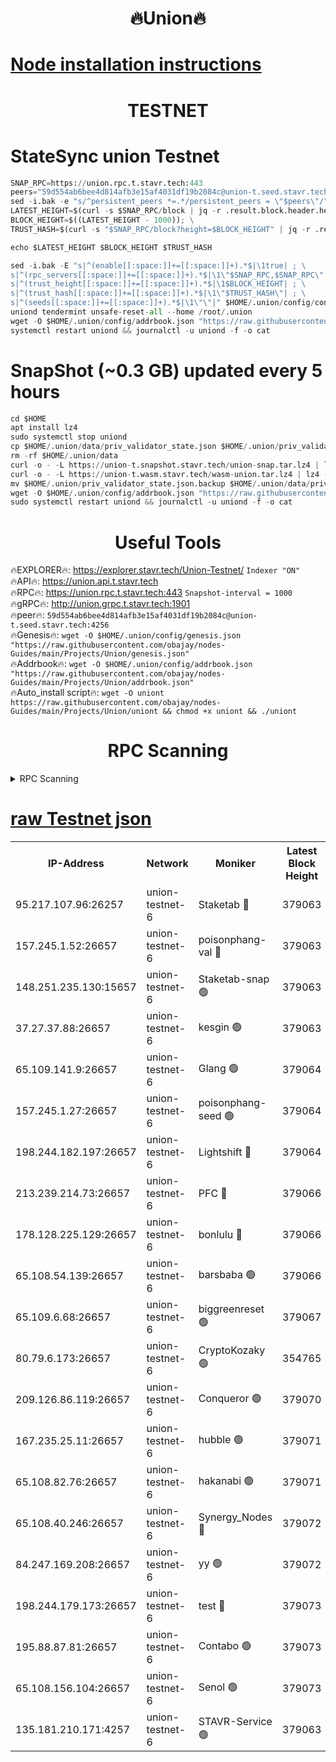 <h1 align="center"> 🔥Union🔥</h1>

[Node installation instructions](https://github.com/obajay/nodes-Guides/tree/main/Projects/Union)
=

<h1 align="center"> TESTNET</h1>

# StateSync union Testnet
```python
SNAP_RPC=https://union.rpc.t.stavr.tech:443
peers="59d554ab6bee4d814afb3e15af4031df19b2084c@union-t.seed.stavr.tech:4256"
sed -i.bak -e "s/^persistent_peers *=.*/persistent_peers = \"$peers\"/" $HOME/.union/config/config.toml
LATEST_HEIGHT=$(curl -s $SNAP_RPC/block | jq -r .result.block.header.height); \
BLOCK_HEIGHT=$((LATEST_HEIGHT - 1000)); \
TRUST_HASH=$(curl -s "$SNAP_RPC/block?height=$BLOCK_HEIGHT" | jq -r .result.block_id.hash)

echo $LATEST_HEIGHT $BLOCK_HEIGHT $TRUST_HASH

sed -i.bak -E "s|^(enable[[:space:]]+=[[:space:]]+).*$|\1true| ; \
s|^(rpc_servers[[:space:]]+=[[:space:]]+).*$|\1\"$SNAP_RPC,$SNAP_RPC\"| ; \
s|^(trust_height[[:space:]]+=[[:space:]]+).*$|\1$BLOCK_HEIGHT| ; \
s|^(trust_hash[[:space:]]+=[[:space:]]+).*$|\1\"$TRUST_HASH\"| ; \
s|^(seeds[[:space:]]+=[[:space:]]+).*$|\1\"\"|" $HOME/.union/config/config.toml
uniond tendermint unsafe-reset-all --home /root/.union
wget -O $HOME/.union/config/addrbook.json "https://raw.githubusercontent.com/obajay/nodes-Guides/main/Projects/Union/addrbook.json"
systemctl restart uniond && journalctl -u uniond -f -o cat
```
# SnapShot (~0.3 GB) updated every 5 hours
```python
cd $HOME
apt install lz4
sudo systemctl stop uniond
cp $HOME/.union/data/priv_validator_state.json $HOME/.union/priv_validator_state.json.backup
rm -rf $HOME/.union/data
curl -o - -L https://union-t.snapshot.stavr.tech/union-snap.tar.lz4 | lz4 -c -d - | tar -x -C $HOME/.union --strip-components 2
curl -o - -L https://union-t.wasm.stavr.tech/wasm-union.tar.lz4 | lz4 -c -d - | tar -x -C $HOME/.union --strip-components 2
mv $HOME/.union/priv_validator_state.json.backup $HOME/.union/data/priv_validator_state.json
wget -O $HOME/.union/config/addrbook.json "https://raw.githubusercontent.com/obajay/nodes-Guides/main/Projects/Union/addrbook.json"
sudo systemctl restart uniond && journalctl -u uniond -f -o cat
```
 <h1 align="center"> Useful Tools</h1>
 
🔥EXPLORER🔥: https://explorer.stavr.tech/Union-Testnet/        `Indexer "ON"` \
🔥API🔥:      https://union.api.t.stavr.tech \
🔥RPC🔥:      https://union.rpc.t.stavr.tech:443              `Snapshot-interval = 1000` \
🔥gRPC🔥:     http://union.grpc.t.stavr.tech:1901 \
🔥peer🔥:     `59d554ab6bee4d814afb3e15af4031df19b2084c@union-t.seed.stavr.tech:4256` \
🔥Genesis🔥:     `wget -O $HOME/.union/config/genesis.json "https://raw.githubusercontent.com/obajay/nodes-Guides/main/Projects/Union/genesis.json"` \
🔥Addrbook🔥: ```wget -O $HOME/.union/config/addrbook.json "https://raw.githubusercontent.com/obajay/nodes-Guides/main/Projects/Union/addrbook.json"``` \
🔥Auto_install script🔥:  `wget -O uniont https://raw.githubusercontent.com/obajay/nodes-Guides/main/Projects/Union/uniont && chmod +x uniont && ./uniont`

<h1 align="center"> RPC Scanning</h1>

<details>
<summary>RPC Scanning</summary>

<h2 align="center"> We scan nodes in real time every 4 hours. And we provide the final result of RPC endpoints.
We cannot influence the operation of these nodes in any way. </h2>


```python
If Voting Power is higher than 0 --> then the Node is a validator of the network and may be subject to attack and be a potential threat to the chain.
```
```python
We marked such validators with a red symbol
```

</details>

[raw Testnet json](https://rpc-check.uniont.stavr.tech/uniont/rpc-uniont-result.json)
=



<table><tr><th>IP-Address</th><th>Network</th><th>Moniker</th><th>Latest Block Height</th><th>Earliest Block Height</th><th>Catching Up</th><th>Tx Index</th><th>Voting Power</th><th>Scan Time</th></tr><tr><td>95.217.107.96:26257</td><td>union-testnet-6</td><td>Staketab 🔴</td><td>379063</td><td>1</td><td>False</td><td>on</td><td>1000002</td><td>2024-03-10T06:36:25.273331006UTC</td></tr><tr><td>157.245.1.52:26657</td><td>union-testnet-6</td><td>poisonphang-val 🔴</td><td>379063</td><td>1</td><td>False</td><td>on</td><td>1000000</td><td>2024-03-10T06:36:25.907828110UTC</td></tr><tr><td>148.251.235.130:15657</td><td>union-testnet-6</td><td>Staketab-snap 🟢</td><td>379063</td><td>1</td><td>False</td><td>on</td><td>0</td><td>2024-03-10T06:36:26.489002969UTC</td></tr><tr><td>37.27.37.88:26657</td><td>union-testnet-6</td><td>kesgin 🟢</td><td>379063</td><td>1</td><td>False</td><td>on</td><td>0</td><td>2024-03-10T06:36:26.817424489UTC</td></tr><tr><td>65.109.141.9:26657</td><td>union-testnet-6</td><td>Glang 🟢</td><td>379064</td><td>1</td><td>False</td><td>on</td><td>0</td><td>2024-03-10T06:36:31.225822683UTC</td></tr><tr><td>157.245.1.27:26657</td><td>union-testnet-6</td><td>poisonphang-seed 🟢</td><td>379064</td><td>1</td><td>False</td><td>on</td><td>0</td><td>2024-03-10T06:36:32.121043946UTC</td></tr><tr><td>198.244.182.197:26657</td><td>union-testnet-6</td><td>Lightshift 🔴</td><td>379064</td><td>1</td><td>False</td><td>on</td><td>1000000</td><td>2024-03-10T06:36:34.476949928UTC</td></tr><tr><td>213.239.214.73:26657</td><td>union-testnet-6</td><td>PFC 🔴</td><td>379066</td><td>1</td><td>False</td><td>on</td><td>1000001</td><td>2024-03-10T06:36:47.011572563UTC</td></tr><tr><td>178.128.225.129:26657</td><td>union-testnet-6</td><td>bonlulu 🔴</td><td>379066</td><td>1</td><td>False</td><td>on</td><td>1000000</td><td>2024-03-10T06:36:47.667409717UTC</td></tr><tr><td>65.108.54.139:26657</td><td>union-testnet-6</td><td>barsbaba 🟢</td><td>379066</td><td>1</td><td>False</td><td>on</td><td>0</td><td>2024-03-10T06:36:47.986892402UTC</td></tr><tr><td>65.109.6.68:26657</td><td>union-testnet-6</td><td>biggreenreset 🟢</td><td>379067</td><td>1</td><td>False</td><td>on</td><td>0</td><td>2024-03-10T06:36:50.361351644UTC</td></tr><tr><td>80.79.6.173:26657</td><td>union-testnet-6</td><td>CryptoKozaky 🟢</td><td>354765</td><td>1</td><td>False</td><td>on</td><td>0</td><td>2024-03-10T06:36:52.785886800UTC</td></tr><tr><td>209.126.86.119:26657</td><td>union-testnet-6</td><td>Conqueror 🟢</td><td>379070</td><td>1</td><td>False</td><td>on</td><td>0</td><td>2024-03-10T06:37:11.824792683UTC</td></tr><tr><td>167.235.25.11:26657</td><td>union-testnet-6</td><td>hubble 🟢</td><td>379071</td><td>1</td><td>False</td><td>on</td><td>0</td><td>2024-03-10T06:37:18.278541948UTC</td></tr><tr><td>65.108.82.76:26657</td><td>union-testnet-6</td><td>hakanabi 🟢</td><td>379071</td><td>1</td><td>False</td><td>on</td><td>0</td><td>2024-03-10T06:37:18.665354720UTC</td></tr><tr><td>65.108.40.246:26657</td><td>union-testnet-6</td><td>Synergy_Nodes 🔴</td><td>379072</td><td>1</td><td>False</td><td>on</td><td>1000001</td><td>2024-03-10T06:37:25.115262609UTC</td></tr><tr><td>84.247.169.208:26657</td><td>union-testnet-6</td><td>yy 🟢</td><td>379072</td><td>1</td><td>False</td><td>on</td><td>0</td><td>2024-03-10T06:37:25.421183317UTC</td></tr><tr><td>198.244.179.173:26657</td><td>union-testnet-6</td><td>test 🔴</td><td>379073</td><td>1</td><td>False</td><td>on</td><td>1</td><td>2024-03-10T06:37:27.764326957UTC</td></tr><tr><td>195.88.87.81:26657</td><td>union-testnet-6</td><td>Contabo 🟢</td><td>379073</td><td>1</td><td>False</td><td>on</td><td>0</td><td>2024-03-10T06:37:28.106647852UTC</td></tr><tr><td>65.108.156.104:26657</td><td>union-testnet-6</td><td>Senol 🟢</td><td>379073</td><td>1</td><td>False</td><td>on</td><td>0</td><td>2024-03-10T06:37:28.467114010UTC</td></tr><tr><td>135.181.210.171:4257</td><td>union-testnet-6</td><td>STAVR-Service 🟢</td><td>379063</td><td>376001</td><td>False</td><td>on</td><td>0</td><td>2024-03-10T06:36:26.252806020UTC</td></tr></table>
